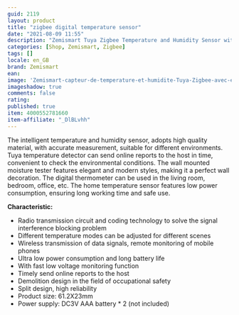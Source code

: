 ```yaml
---
guid: 2119
layout: product 
title: "zigbee digital temperature sensor"
date: "2021-08-09 11:55"
description: "Zemismart Tuya Zigbee Temperature and Humidity Sensor with LCD Display Real-time Monitor for Smart Home Smart Link"
categories: [Shop, Zemismart, Zigbee]
tags: []
locale: en_GB
brand: Zemismart
ean: 
image: 'Zemismart-capteur-de-temperature-et-humidite-Tuya-Zigbee-avec-ecran-LCD-moniteur-de-temps.jpg'
imageshadow: true
comments: false
rating:  
published: true
item: 4000552781660
item-affiliate: "_DlBLvhh"
---
```



The intelligent temperature and humidity sensor, adopts high quality material, with accurate measurement, suitable for different environments. Tuya temperature detector can send online reports to the host in time, convenient to check the environmental conditions. The wall mounted moisture tester features elegant and modern styles, making it a perfect wall decoration. The digital thermometer can be used in the living room, bedroom, office, etc. The home temperature sensor features low power consumption, ensuring long working time and safe use.

**Characteristic:**

- Radio transmission circuit and coding technology to solve the signal interference blocking problem
- Different temperature modes can be adjusted for different scenes
- Wireless transmission of data signals, remote monitoring of mobile phones
- Ultra low power consumption and long battery life
- With fast low voltage monitoring function
- Timely send online reports to the host
- Demolition design in the field of occupational safety
- Split design, high reliability
- Product size: 61.2X23mm
- Power supply: DC3V AAA battery * 2 (not included)

